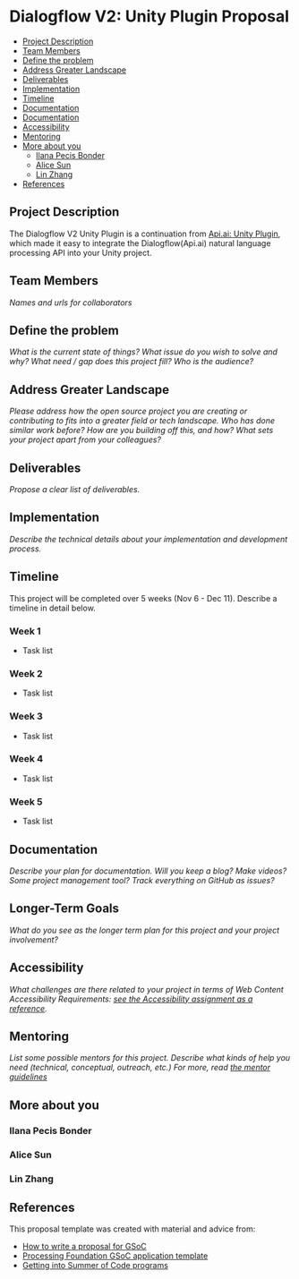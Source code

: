 # Dialogflow V2: Unity Plugin Proposal
- [Project Description](#project-description)
- [Team Members](#team-members)
- [Define the problem](#define-the-problem)
- [Address Greater Landscape](#address-greater-landscape)
- [Deliverables](#deliverables)
- [Implementation](#implementation)
- [Timeline](#timeline)
- [Documentation](#documentation)
- [Documentation](#documentation)
- [Accessibility](#accessibility)
- [Mentoring](#mentoring)
- [More about you](#more-about-you)
  - [Ilana Pecis Bonder](#ilana-pecis-bonder)
  - [Alice Sun](#alice-sun)
  - [Lin Zhang](#lin-zhang)
- [References](#references)

## Project Description

The Dialogflow V2 Unity Plugin is a continuation from [Api.ai: Unity Plugin](https://github.com/dialogflow/dialogflow-unity-client), which made it easy to integrate the Dialogflow(Api.ai) natural language processing API into your Unity project.

## Team Members

_Names and urls for collaborators_

## Define the problem

_What is the current state of things? What issue do you wish to solve and why? What need / gap does this project fill? Who is the audience?_

## Address Greater Landscape

_Please address how the open source project you are creating or contributing to fits into a greater field or tech landscape. Who has done similar work before? How are you building off this, and how? What sets your project apart from your colleagues?_

## Deliverables

_Propose a clear list of deliverables._

## Implementation

_Describe the technical details about your implementation and development process._

## Timeline

This project will be completed over 5 weeks (Nov 6 - Dec 11). Describe a timeline in detail below.

### Week 1

- Task list

### Week 2

- Task list

### Week 3

- Task list

### Week 4

- Task list

### Week 5

- Task list

## Documentation

_Describe your plan for documentation. Will you keep a blog? Make videos? Some project management tool? Track everything on GitHub as issues?_

## Longer-Term Goals

_What do you see as the longer term plan for this project and your project involvement?_

## Accessibility

_What challenges are there related to your project in terms of Web Content Accessibility Requirements: [see the Accessibility assignment as a reference](https://github.com/Open-Source-Studio-at-ITP/Syllabus/blob/source/accessibility-assignment.md#instructions)._

## Mentoring

_List some possible mentors for this project. Describe what kinds of help you need (technical, conceptual, outreach, etc.) For more, read [the mentor guidelines](https://github.com/Open-Source-Studio-at-ITP/Final-Projects/blob/source/mentor-guidelines.md)_

## More about you

### Ilana Pecis Bonder
### Alice Sun
### Lin Zhang

## References

This proposal template was created with material and advice from:

- [How to write a proposal for GSoC](http://teom.org/blog/kde/how-to-write-a-kick-ass-proposal-for-google-summer-of-code/)
- [Processing Foundation GSoC application template](https://docs.google.com/document/d/1UFcWh2IWqhICh4YIFNwtKUaWWXifaBB67rjPxbYzjbE/edit)
- [Getting into Summer of Code programs](http://exploreshaifali.github.io/2015/06/08/getting-into-summer-of-code-programs/)
